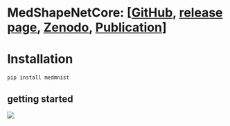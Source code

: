 # MedShapeNetCore: [[GitHub](https://github.com/Jianningli/medshapenet-feedback/tree/main), [release page](https://pypi.org/project/MedShapeNetCore/), [Zenodo](https://zenodo.org/records/10423181), [Publication](https://arxiv.org/abs/2308.16139)]



# Installation 

    pip install medmnist


## getting started

[![](https://colab.research.google.com/assets/colab-badge.svg)](https://colab.research.google.com/github/Jianningli/medshapenet-feedback/blob/main/pip_install_MedShapeNetCore/getting_started.ipynb)
